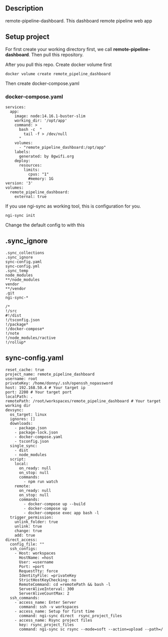 ## Description
remote-pipeline-dashboard. This dashboard remote pipeline web app

## Setup project
For first create your working directory first, we call **remote-pipeline-dashboard**. Then pull this repository.

After you pull this repo. Create docker volume first
```
docker volume create remote_pipeline_dashboard
```
Then create docker-compose.yaml
### docker-compose.yaml
```
services:
  app:
    image: node:14.16.1-buster-slim
    working_dir: '/opt/app'
    command: >
      bash -c  "
        tail -f > /dev/null
      "
    volumes: 
      - "remote_pipeline_dashboard:/opt/app"
    labels:
      generated: by 8gwifi.org
    deploy:
      resources:
        limits:
          cpus: "1"
          #memory: 1G
version: '3'
volumes:
  remote_pipeline_dashboard:
    external: true
```
If you use ngi-sync as working tool, this is configuration for you.

```
ngi-sync init
```

Change the default config to with this 
## .sync_ignore
```
.sync_collections
.sync_ignore
sync-config.yaml
sync-config.yml
.sync_temp
node_modules
**/node_modules
vendor
**/vendor
.git
ngi-sync-*

/*
!/src
#!/dist
!/tsconfig.json
!/package*
!/docker-compose*
!/note
!/node_modules/ractive
!/rollup*
```


## sync-config.yaml
```
reset_cache: true
project_name: remote_pipeline_dashboard
username: root
privateKey: /home/donny/.ssh/openssh_nopassword
host: 192.168.50.4 # Your target ip
port: 2200 # Your target port
localPath: .
remotePath: /root/workspaces/remote_pipeline_dashboard # Your target working dir
devsync:
  os_target: linux
  ignores: []
  downloads:
    - package.json
    - package-lock.json
    - docker-compose.yaml
    - tsconfig.json
  single_sync:
    - dist
    - node_modules
  script:
    local:
      on_ready: null
      on_stop: null
      commands:
        - npm run watch
    remote:
      on_ready: null
      on_stop: null
      commands:
        - docker-compose up --build
        - docker-compose up
        - docker-compose exec app bash -l
  trigger_permission:
    unlink_folder: true
    unlink: true
    change: true
    add: true
direct_access:
  config_file: ""
  ssh_configs:
    - Host: workspaces
      HostName: =host
      User: =username
      Port: =port
      RequestTty: force
      IdentityFile: =privateKey
      StrictHostKeyChecking: no
      RemoteCommand: cd =remotePath && bash -l
      ServerAliveInterval: 300
      ServerAliveCountMax: 2
  ssh_commands:
    - access_name: Enter Server
      command: ssh -v workspaces
    - access_name: Setup for first time
      command: ngi-sync direct  rsync_project_files
    - access_name: Rsync project files
      key: rsync_project_files
      command: ngi-sync sc rsync --mode=soft --action=upload --path=/

```

